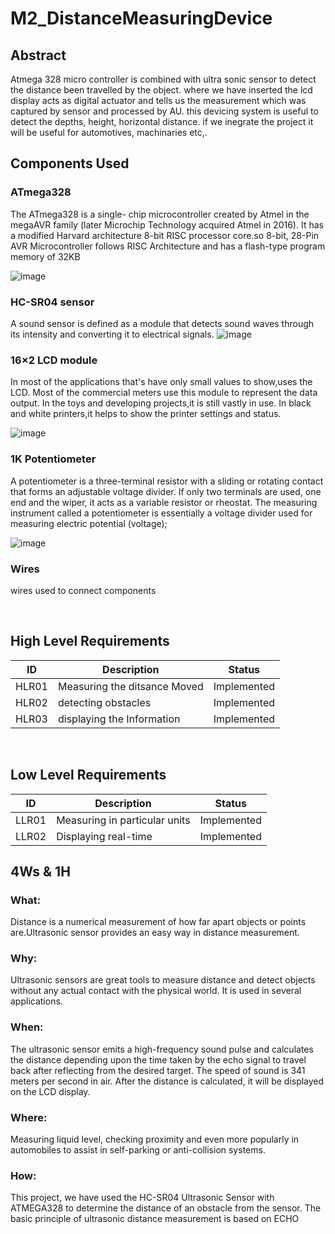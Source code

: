 # M2_DistanceMeasuringDevice

## Abstract
Atmega 328 micro controller is combined with ultra sonic sensor to detect the distance been travelled by the object. where we have inserted the lcd display acts as digital actuator and tells us the measurement which was captured by sensor and processed by AU. this devicing system is useful to detect the depths, height, horizontal distance. if we inegrate the project it will be useful for automotives, machinaries etc,. 
## Components Used

### ATmega328
The ATmega328 is a single- chip microcontroller created by Atmel in the megaAVR family (later Microchip Technology acquired Atmel in 2016). It has a modified Harvard architecture 8-bit RISC processor core.so 8-bit, 28-Pin AVR Microcontroller follows RISC Architecture and has a flash-type program memory of 32KB

![image](https://user-images.githubusercontent.com/98815258/157280219-9148c462-9d73-4afc-a3ec-27cf657ee882.png)


### HC-SR04 sensor
  A sound sensor is defined as a module that detects sound waves through its intensity and converting it to electrical signals.
![image](https://user-images.githubusercontent.com/98815258/157276577-bed08f5d-1477-4f5c-9972-04cdd7276999.png)


### 16×2 LCD module

In most of the applications that's have only small values to show,uses the LCD.
Most of the commercial meters use this module to represent the data output.
In the toys and developing projects,it is still vastly in use.
In black and white printers,it helps to show the printer settings and status.

![image](https://user-images.githubusercontent.com/98815258/155835485-c6af0eee-2304-4eb5-867e-18c34c06f1a0.png)

### 1K Potentiometer
A potentiometer is a three-terminal resistor with a sliding or rotating contact that forms an adjustable voltage divider. If only two terminals are used, one end and the wiper, it acts as a variable resistor or rheostat. The measuring instrument called a potentiometer is essentially a voltage divider used for measuring electric potential (voltage); 

![image](https://user-images.githubusercontent.com/98815258/155835503-41a944bf-e9e8-4cea-8a5d-b17e3a90e22f.png)

### Wires

wires used to connect components


<br>

## High Level Requirements
  
| ID | Description | Status |
|----|-------------|--------|
| HLR01 | Measuring the ditsance  Moved  | Implemented |
| HLR02 | detecting obstacles    | Implemented |
| HLR03 | displaying the Information  | Implemented |
<br>

## Low Level Requirements
 
| ID | Description | Status |
|----|-------------|--------|
| LLR01 | Measuring in particular units         | Implemented |
| LLR02 |  Displaying real-time    | Implemented |

## 4Ws & 1H
### What:
Distance is a numerical measurement of how far apart objects or points are.Ultrasonic sensor provides an easy way in distance measurement.
### Why:
Ultrasonic sensors are great tools to measure distance and detect objects without any actual contact with the physical world. It is used in several applications.
### When:
The ultrasonic sensor emits a high-frequency sound pulse and calculates the distance depending upon the time taken by the echo signal to travel back after reflecting from the desired target. The speed of sound is 341 meters per second in air. After the distance is calculated, it will be displayed on the LCD display.
### Where:
Measuring liquid level, checking proximity and even more popularly in automobiles to assist in self-parking or anti-collision systems.
### How:
This project, we have used the HC-SR04 Ultrasonic Sensor with ATMEGA328 to determine the distance of an obstacle from the sensor. The basic principle of ultrasonic distance measurement is based on ECHO 
